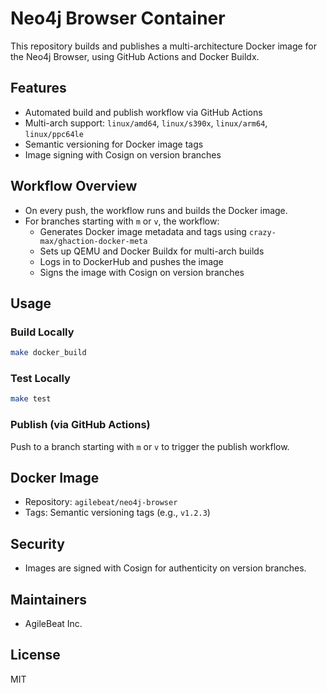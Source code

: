 # Neo4j Browser Container

This repository builds and publishes a multi-architecture Docker image for the Neo4j Browser, using GitHub Actions and Docker Buildx.

## Features
- Automated build and publish workflow via GitHub Actions
- Multi-arch support: `linux/amd64`, `linux/s390x`, `linux/arm64`, `linux/ppc64le`
- Semantic versioning for Docker image tags
- Image signing with Cosign on version branches

## Workflow Overview
- On every push, the workflow runs and builds the Docker image.
- For branches starting with `m` or `v`, the workflow:
  - Generates Docker image metadata and tags using `crazy-max/ghaction-docker-meta`
  - Sets up QEMU and Docker Buildx for multi-arch builds
  - Logs in to DockerHub and pushes the image
  - Signs the image with Cosign on version branches

## Usage
### Build Locally
```bash
make docker_build
```

### Test Locally
```bash
make test
```

### Publish (via GitHub Actions)
Push to a branch starting with `m` or `v` to trigger the publish workflow.

## Docker Image
- Repository: `agilebeat/neo4j-browser`
- Tags: Semantic versioning tags (e.g., `v1.2.3`)

## Security
- Images are signed with Cosign for authenticity on version branches.

## Maintainers
- AgileBeat Inc.

## License
MIT
